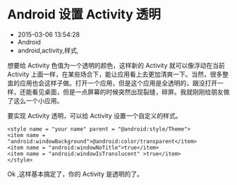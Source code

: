 # Android 设置 Activity 透明
- 2015-03-06 13:54:28
- Android
- android,activity,样式,

<!--markdown-->想要给 Activity 色值为一个透明的颜色，这样新的 Activity 就可以像浮动在当前 Activity 上面一样，在某些场合下，能让应用看上去更加清爽一下。当然，很多整盅的应用也会这样子做。打开一个应用，但是这个应用是全透明的，跟没打开一样，还能看见桌面，但是一点屏幕的时候突然出现裂缝，碎屏。我就刚刚给朋友做了这么一个小应用。


要实现 Activity 透明，可以给 Activity 设置一个自定义的样式。

    <style name = "your name" parent = "@android:style/Theme">
    <item name = "android:windowBackground">@android:color/transparent</item>
    <item name = "android:windowNoTitle">true</item>
    <item name = "android:windowIsTranslucent" >true</item>
    </style>

Ok  ,这样基本搞定了，你的 Activity 是透明的了。